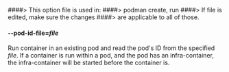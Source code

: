 ####> This option file is used in:
####>   podman create, run
####> If file is edited, make sure the changes
####> are applicable to all of those.
#### **--pod-id-file**=*file*

Run container in an existing pod and read the pod's ID from the specified *file*.
If a container is run within a pod, and the pod has an infra-container, the infra-container will be started before the container is.
